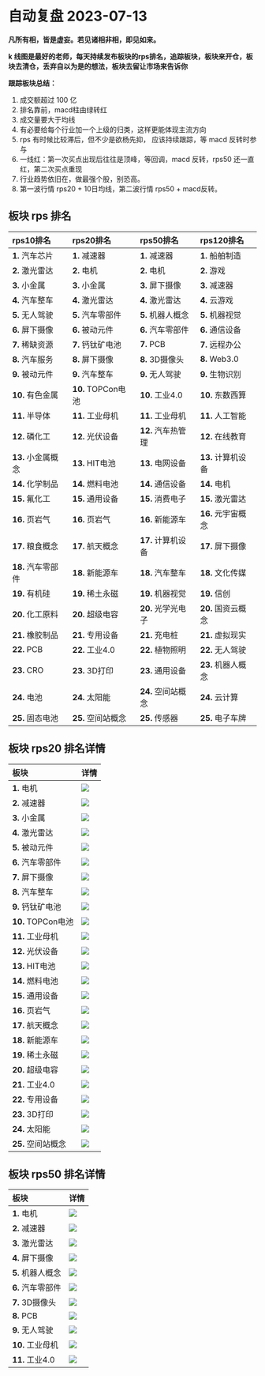 # 自动复盘 2023-07-13

**凡所有相，皆是虚妄。若见诸相非相，即见如来。**

**k 线图是最好的老师，每天持续发布板块的rps排名，追踪板块，板块来开仓，板块去清仓，丢弃自以为是的想法，板块去留让市场来告诉你**
        
**跟踪板块总结：**
1. 成交额超过 100 亿
2. 排名靠前，macd柱由绿转红
3. 成交量要大于均线
4. 有必要给每个行业加一个上级的归类，这样更能体现主流方向
5. rps 有时候比较滞后，但不少是欲杨先抑， 应该持续跟踪，等 macd 反转时参与
6. 一线红：第一次买点出现后往往是顶峰，等回调，macd 反转，rps50 还一直红，第二次买点重现
7. 行业趋势依旧在，做最强个股，别恐高。
8. 第一波行情 rps20 + 10日均线，第二波行情 rps50 + macd反转。
        
## 板块 rps 排名
| rps10排名          | rps20排名          | rps50排名          | rps120排名         |
|:-------------------|:-------------------|:-------------------|:-------------------|
| **1.** 汽车芯片    | **1.** 减速器      | **1.** 减速器      | **1.** 船舶制造    |
| **2.** 激光雷达    | **2.** 电机        | **2.** 电机        | **2.** 游戏        |
| **3.** 小金属      | **3.** 小金属      | **3.** 屏下摄像    | **3.** 减速器      |
| **4.** 汽车整车    | **4.** 激光雷达    | **4.** 激光雷达    | **4.** 云游戏      |
| **5.** 无人驾驶    | **5.** 汽车零部件  | **5.** 机器人概念  | **5.** 机器视觉    |
| **6.** 屏下摄像    | **6.** 被动元件    | **6.** 汽车零部件  | **6.** 通信设备    |
| **7.** 稀缺资源    | **7.** 钙钛矿电池  | **7.** PCB         | **7.** 远程办公    |
| **8.** 汽车服务    | **8.** 屏下摄像    | **8.** 3D摄像头    | **8.** Web3.0      |
| **9.** 被动元件    | **9.** 汽车整车    | **9.** 无人驾驶    | **9.** 生物识别    |
| **10.** 有色金属   | **10.** TOPCon电池 | **10.** 工业4.0    | **10.** 东数西算   |
| **11.** 半导体     | **11.** 工业母机   | **11.** 工业母机   | **11.** 人工智能   |
| **12.** 磷化工     | **12.** 光伏设备   | **12.** 汽车热管理 | **12.** 在线教育   |
| **13.** 小金属概念 | **13.** HIT电池    | **13.** 电网设备   | **13.** 计算机设备 |
| **14.** 化学制品   | **14.** 燃料电池   | **14.** 通信设备   | **14.** 电机       |
| **15.** 氟化工     | **15.** 通用设备   | **15.** 消费电子   | **15.** 激光雷达   |
| **16.** 页岩气     | **16.** 页岩气     | **16.** 新能源车   | **16.** 元宇宙概念 |
| **17.** 粮食概念   | **17.** 航天概念   | **17.** 计算机设备 | **17.** 屏下摄像   |
| **18.** 汽车零部件 | **18.** 新能源车   | **18.** 汽车整车   | **18.** 文化传媒   |
| **19.** 有机硅     | **19.** 稀土永磁   | **19.** 机器视觉   | **19.** 信创       |
| **20.** 化工原料   | **20.** 超级电容   | **20.** 光学光电子 | **20.** 国资云概念 |
| **21.** 橡胶制品   | **21.** 专用设备   | **21.** 充电桩     | **21.** 虚拟现实   |
| **22.** PCB        | **22.** 工业4.0    | **22.** 植物照明   | **22.** 无人驾驶   |
| **23.** CRO        | **23.** 3D打印     | **23.** 通用设备   | **23.** 机器人概念 |
| **24.** 电池       | **24.** 太阳能     | **24.** 空间站概念 | **24.** 云计算     |
| **25.** 固态电池   | **25.** 空间站概念 | **25.** 传感器     | **25.** 电子车牌   |
## 板块 rps20 排名详情
| 板块               | 详情                                                                                                |
|:-------------------|:----------------------------------------------------------------------------------------------------|
| **1.** 电机        | ![](https://sykent-blog-image.oss-cn-beijing.aliyuncs.com/quant/image/2023/7/1689235533632-tmp.jpg) |
| **2.** 减速器      | ![](https://sykent-blog-image.oss-cn-beijing.aliyuncs.com/quant/image/2023/7/1689235534939-tmp.jpg) |
| **3.** 小金属      | ![](https://sykent-blog-image.oss-cn-beijing.aliyuncs.com/quant/image/2023/7/1689235535956-tmp.jpg) |
| **4.** 激光雷达    | ![](https://sykent-blog-image.oss-cn-beijing.aliyuncs.com/quant/image/2023/7/1689235536953-tmp.jpg) |
| **5.** 被动元件    | ![](https://sykent-blog-image.oss-cn-beijing.aliyuncs.com/quant/image/2023/7/1689235537885-tmp.jpg) |
| **6.** 汽车零部件  | ![](https://sykent-blog-image.oss-cn-beijing.aliyuncs.com/quant/image/2023/7/1689235539073-tmp.jpg) |
| **7.** 屏下摄像    | ![](https://sykent-blog-image.oss-cn-beijing.aliyuncs.com/quant/image/2023/7/1689235539994-tmp.jpg) |
| **8.** 汽车整车    | ![](https://sykent-blog-image.oss-cn-beijing.aliyuncs.com/quant/image/2023/7/1689235540955-tmp.jpg) |
| **9.** 钙钛矿电池  | ![](https://sykent-blog-image.oss-cn-beijing.aliyuncs.com/quant/image/2023/7/1689235542017-tmp.jpg) |
| **10.** TOPCon电池 | ![](https://sykent-blog-image.oss-cn-beijing.aliyuncs.com/quant/image/2023/7/1689235543102-tmp.jpg) |
| **11.** 工业母机   | ![](https://sykent-blog-image.oss-cn-beijing.aliyuncs.com/quant/image/2023/7/1689235544141-tmp.jpg) |
| **12.** 光伏设备   | ![](https://sykent-blog-image.oss-cn-beijing.aliyuncs.com/quant/image/2023/7/1689235545114-tmp.jpg) |
| **13.** HIT电池    | ![](https://sykent-blog-image.oss-cn-beijing.aliyuncs.com/quant/image/2023/7/1689235546050-tmp.jpg) |
| **14.** 燃料电池   | ![](https://sykent-blog-image.oss-cn-beijing.aliyuncs.com/quant/image/2023/7/1689235547088-tmp.jpg) |
| **15.** 通用设备   | ![](https://sykent-blog-image.oss-cn-beijing.aliyuncs.com/quant/image/2023/7/1689235548075-tmp.jpg) |
| **16.** 页岩气     | ![](https://sykent-blog-image.oss-cn-beijing.aliyuncs.com/quant/image/2023/7/1689235549034-tmp.jpg) |
| **17.** 航天概念   | ![](https://sykent-blog-image.oss-cn-beijing.aliyuncs.com/quant/image/2023/7/1689235549956-tmp.jpg) |
| **18.** 新能源车   | ![](https://sykent-blog-image.oss-cn-beijing.aliyuncs.com/quant/image/2023/7/1689235550908-tmp.jpg) |
| **19.** 稀土永磁   | ![](https://sykent-blog-image.oss-cn-beijing.aliyuncs.com/quant/image/2023/7/1689235551823-tmp.jpg) |
| **20.** 超级电容   | ![](https://sykent-blog-image.oss-cn-beijing.aliyuncs.com/quant/image/2023/7/1689235552840-tmp.jpg) |
| **21.** 工业4.0    | ![](https://sykent-blog-image.oss-cn-beijing.aliyuncs.com/quant/image/2023/7/1689235553788-tmp.jpg) |
| **22.** 专用设备   | ![](https://sykent-blog-image.oss-cn-beijing.aliyuncs.com/quant/image/2023/7/1689235554799-tmp.jpg) |
| **23.** 3D打印     | ![](https://sykent-blog-image.oss-cn-beijing.aliyuncs.com/quant/image/2023/7/1689235555706-tmp.jpg) |
| **24.** 太阳能     | ![](https://sykent-blog-image.oss-cn-beijing.aliyuncs.com/quant/image/2023/7/1689235556694-tmp.jpg) |
| **25.** 空间站概念 | ![](https://sykent-blog-image.oss-cn-beijing.aliyuncs.com/quant/image/2023/7/1689235557622-tmp.jpg) |
## 板块 rps50 排名详情
| 板块              | 详情                                                                                                |
|:------------------|:----------------------------------------------------------------------------------------------------|
| **1.** 电机       | ![](https://sykent-blog-image.oss-cn-beijing.aliyuncs.com/quant/image/2023/7/1689235558631-tmp.jpg) |
| **2.** 减速器     | ![](https://sykent-blog-image.oss-cn-beijing.aliyuncs.com/quant/image/2023/7/1689235559497-tmp.jpg) |
| **3.** 激光雷达   | ![](https://sykent-blog-image.oss-cn-beijing.aliyuncs.com/quant/image/2023/7/1689235560472-tmp.jpg) |
| **4.** 屏下摄像   | ![](https://sykent-blog-image.oss-cn-beijing.aliyuncs.com/quant/image/2023/7/1689235561415-tmp.jpg) |
| **5.** 机器人概念 | ![](https://sykent-blog-image.oss-cn-beijing.aliyuncs.com/quant/image/2023/7/1689235562426-tmp.jpg) |
| **6.** 汽车零部件 | ![](https://sykent-blog-image.oss-cn-beijing.aliyuncs.com/quant/image/2023/7/1689235563497-tmp.jpg) |
| **7.** 3D摄像头   | ![](https://sykent-blog-image.oss-cn-beijing.aliyuncs.com/quant/image/2023/7/1689235564450-tmp.jpg) |
| **8.** PCB        | ![](https://sykent-blog-image.oss-cn-beijing.aliyuncs.com/quant/image/2023/7/1689235565361-tmp.jpg) |
| **9.** 无人驾驶   | ![](https://sykent-blog-image.oss-cn-beijing.aliyuncs.com/quant/image/2023/7/1689235566570-tmp.jpg) |
| **10.** 工业母机  | ![](https://sykent-blog-image.oss-cn-beijing.aliyuncs.com/quant/image/2023/7/1689235567637-tmp.jpg) |
| **11.** 工业4.0   | ![](https://sykent-blog-image.oss-cn-beijing.aliyuncs.com/quant/image/2023/7/1689235568786-tmp.jpg) |